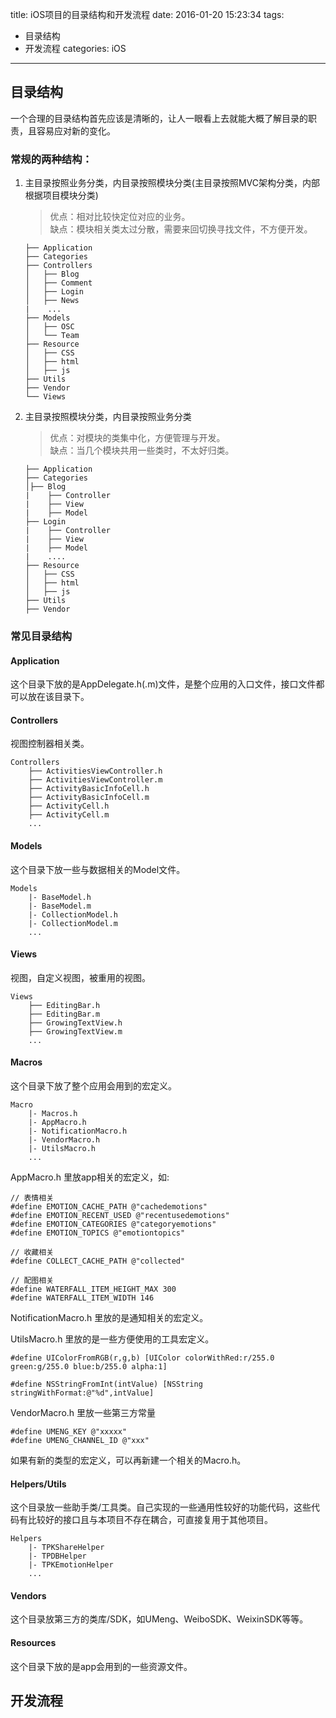 title: iOS项目的目录结构和开发流程
date: 2016-01-20 15:23:34
tags:
- 目录结构
- 开发流程
categories: iOS
---

## 目录结构

一个合理的目录结构首先应该是清晰的，让人一眼看上去就能大概了解目录的职责，且容易应对新的变化。

### 常规的两种结构：

1. 主目录按照业务分类，内目录按照模块分类(主目录按照MVC架构分类，内部根据项目模块分类)

   > 优点：相对比较快定位对应的业务。  
   > 缺点：模块相关类太过分散，需要来回切换寻找文件，不方便开发。

   ```
   ├── Application
   ├── Categories
   ├── Controllers
   │   ├── Blog
   │   ├── Comment
   │   ├── Login
   │   ├── News
   |	...
   ├── Models
   │   ├── OSC
   │   └── Team
   ├── Resource
   │   ├── CSS
   │   ├── html
   │   ├── js
   ├── Utils
   ├── Vendor
   └── Views
   ```

2. 主目录按照模块分类，内目录按照业务分类

   > 优点：对模块的类集中化，方便管理与开发。  
   > 缺点：当几个模块共用一些类时，不太好归类。

   ```
   ├── Application
   ├── Categories
   │├── Blog
   |	├── Controller
   |	├── View
   |	├── Model
   ├── Login
   |	├── Controller
   |	├── View
   |	├── Model
   |	....
   ├── Resource
   │   ├── CSS
   │   ├── html
   │   ├── js
   ├── Utils
   ├── Vendor
   ```

<!--more-->

### 常见目录结构

#### Application

这个目录下放的是AppDelegate.h(.m)文件，是整个应用的入口文件，接口文件都可以放在该目录下。

#### Controllers

视图控制器相关类。

```
Controllers
    ├── ActivitiesViewController.h
    ├── ActivitiesViewController.m
    ├── ActivityBasicInfoCell.h
    ├── ActivityBasicInfoCell.m
    ├── ActivityCell.h
    ├── ActivityCell.m
   	...
```

#### Models

这个目录下放一些与数据相关的Model文件。

```
Models
    |- BaseModel.h
    |- BaseModel.m
    |- CollectionModel.h
    |- CollectionModel.m
    ...
```

#### Views

视图，自定义视图，被重用的视图。

```
Views
	├── EditingBar.h
    ├── EditingBar.m
    ├── GrowingTextView.h
    ├── GrowingTextView.m
    ...
```

#### Macros

这个目录下放了整个应用会用到的宏定义。

```
Macro
	|- Macros.h
    |- AppMacro.h
    |- NotificationMacro.h
    |- VendorMacro.h
    |- UtilsMacro.h
    ...
```

AppMacro.h 里放app相关的宏定义，如:

```
// 表情相关
#define EMOTION_CACHE_PATH @"cachedemotions"
#define EMOTION_RECENT_USED @"recentusedemotions"
#define EMOTION_CATEGORIES @"categoryemotions"
#define EMOTION_TOPICS @"emotiontopics"

// 收藏相关
#define COLLECT_CACHE_PATH @"collected"

// 配图相关
#define WATERFALL_ITEM_HEIGHT_MAX 300
#define WATERFALL_ITEM_WIDTH 146
```

NotificationMacro.h 里放的是通知相关的宏定义。

UtilsMacro.h 里放的是一些方便使用的工具宏定义。

```
#define UIColorFromRGB(r,g,b) [UIColor colorWithRed:r/255.0 green:g/255.0 blue:b/255.0 alpha:1]

#define NSStringFromInt(intValue) [NSString stringWithFormat:@"%d",intValue]
```

VendorMacro.h 里放一些第三方常量

```
#define UMENG_KEY @"xxxxx"
#define UMENG_CHANNEL_ID @"xxx"
```

如果有新的类型的宏定义，可以再新建一个相关的Macro.h。

#### Helpers/Utils

这个目录放一些助手类/工具类。自己实现的一些通用性较好的功能代码，这些代码有比较好的接口且与本项目不存在耦合，可直接复用于其他项目。

```
Helpers
    |- TPKShareHelper
    |- TPDBHelper
    |- TPKEmotionHelper
    ...
```

#### Vendors

这个目录放第三方的类库/SDK，如UMeng、WeiboSDK、WeixinSDK等等。

#### Resources

这个目录下放的是app会用到的一些资源文件。

## 开发流程

